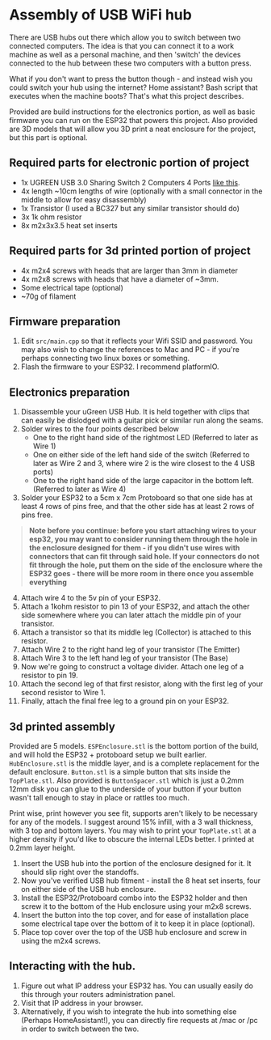 # Assembly of USB WiFi hub
There are USB hubs out there which allow you to switch between two connected computers. The idea is that you can connect it to a work machine as well as a personal machine, and then 'switch' the devices connected to the hub between these two computers with a button press.

What if you don't want to press the button though - and instead wish you could switch your hub using the internet? Home assistant? Bash script that executes when the machine boots? That's what this project describes.

Provided are build instructions for the electronics portion, as well as basic firmware you can run on the ESP32 that powers this project. Also provided are 3D models that will allow you 3D print a neat enclosure for the project, but this part is optional.

## Required parts for electronic portion of project
* 1x UGREEN USB 3.0 Sharing Switch 2 Computers 4 Ports [like this](https://www.amazon.ca/UGREEN-Computers-Peripheral-Switcher-One-Button/dp/B01N6GD9JO/).
* 4x length ~10cm lengths of wire (optionally with a small connector in the middle to allow for easy disassembly)
* 1x Transistor (I used a BC327 but any similar transistor should do)
* 3x 1k ohm resistor 
* 8x m2x3x3.5 heat set inserts

## Required parts for 3d printed portion of project
* 4x m2x4 screws with heads that are larger than 3mm in diameter
* 4x m2x8 screws with heads that have a diameter of ~3mm.
* Some electrical tape (optional)
* ~70g of filament

## Firmware preparation
1. Edit `src/main.cpp` so that it reflects your Wifi SSID and password. You may also wish to change the references to Mac and PC - if you're perhaps connecting two linux boxes or something.
2. Flash the firmware to your ESP32. I recommend platformIO.

## Electronics preparation
1. Disassemble your uGreen USB Hub. It is held together with clips that can easily be dislodged with a guitar pick or similar run along the seams.
2. Solder wires to the four points described below
   - One to the right hand side of the rightmost LED (Referred to later as Wire 1)
   - One on either side of the left hand side of the switch (Referred to later as Wire 2 and 3, where wire 2 is the wire closest to the 4 USB ports)
   - One to the right hand side of the large capacitor in the bottom left. (Referred to later as Wire 4)
3. Solder your ESP32 to a 5cm x 7cm Protoboard so that one side has at least 4 rows of pins free, and that the other side has at least 2 rows of pins free.
> **Note before you continue: before you start attaching wires to your esp32, you may want to consider running them through the hole in the enclosure designed for them - if you didn't use wires with connectors that can fit through said hole. If your connectors do not fit through the hole, put them on the side of the enclosure where the ESP32 goes - there will be more room in there once you assemble everything**

4. Attach wire 4 to the 5v pin of your ESP32.
5. Attach a 1kohm resistor to pin 13 of your ESP32, and attach the other side somewhere where you can later attach the middle pin of your transistor.
6. Attach a transistor so that its middle leg (Collector) is attached to this resistor.
7. Attach Wire 2 to the right hand leg of your transistor (The Emitter)
8. Attach Wire 3 to the left hand leg of your transistor (The Base)
9. Now we're going to construct a voltage divider. Attach one leg of a resistor to pin 19.
10. Attach the second leg of that first resistor, along with the first leg of your second resistor to Wire 1. 
11. Finally, attach the final free leg to a ground pin on your ESP32.

## 3d printed assembly
Provided are 5 models. `ESPEnclosure.stl` is the bottom portion of the build, and will hold the ESP32 + protoboard setup we built earlier. `HubEnclosure.stl` is the middle layer, and is a complete replacement for the default enclosure. `Button.stl` is a simple button that sits inside the `TopPlate.stl`. Also provided is `ButtonSpacer.stl` which is just a 0.2mm 12mm disk you can glue to the underside of your button if your button wasn't tall enough to stay in place or rattles too much. 

Print wise, print however you see fit, supports aren't likely to be necessary for any of the models. I suggest around 15% infill, with a 3 wall thickness, with 3 top and bottom layers. You may wish to print your `TopPlate.stl` at a higher density if you'd like to obscure the internal LEDs better. I printed at 0.2mm layer height.

1. Insert the USB hub into the portion of the enclosure designed for it. It should slip right over the standoffs. 
2. Now you've verified USB hub fitment - install the 8 heat set inserts, four on either side of the USB hub enclosure.
3. Install the ESP32/Protoboard combo into the ESP32 holder and then screw it to the bottom of the Hub enclosure using your m2x8 screws.
4. Insert the button into the top cover, and for ease of installation place some electrical tape over the bottom of it to keep it in place (optional).
5. Place top cover over the top of the USB hub enclosure and screw in using the m2x4 screws.

## Interacting with the hub.
1. Figure out what IP address your ESP32 has. You can usually easily do this through your routers administration panel.
2. Visit that IP address in your browser.
3. Alternatively, if you wish to integrate the hub into something else (Perhaps HomeAssistant!), you can directly fire requests at <ip-address>/mac or <ip-address>/pc in order to switch between the two.

